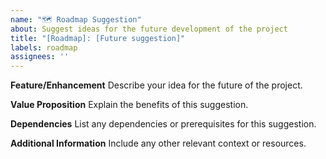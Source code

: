 ```yaml
---
name: "🗺 Roadmap Suggestion"
about: Suggest ideas for the future development of the project
title: "[Roadmap]: [Future suggestion]"
labels: roadmap
assignees: ''
---
```


**Feature/Enhancement**
Describe your idea for the future of the project.

**Value Proposition**
Explain the benefits of this suggestion.

**Dependencies**
List any dependencies or prerequisites for this suggestion.

**Additional Information**
Include any other relevant context or resources.
